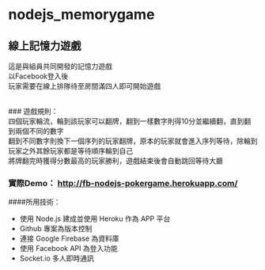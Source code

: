 # nodejs_memorygame

## 線上記憶力遊戲<br>
這是與組員共同開發的記憶力遊戲<br>
以Facebook登入後<br>
玩家需要在線上排隊待至房間滿四人即可開始遊戲<br>

<br>
### 遊戲規則：<br>
四個玩家輪流，輪到該玩家可以翻牌，翻到一樣數字則得10分並繼續翻，直到翻到兩個不同的數字<br>
翻到不同數字則換下一個序列的玩家翻牌，原本的玩家就會進入序列等待，除輪到玩家之外其餘玩家都是等待順序輪到自己<br>
將牌翻完時獲得分數最高的玩家勝利，遊戲結束後會自動跳回等待大廳<br>

### 實際Demo： http://fb-nodejs-pokergame.herokuapp.com/

####所用技術：<br>
- 使用 Node.js 建成並使用 Heroku 作為 APP 平台
- Github 專案為版本控制
- 連接 Google Firebase 為資料庫
- 使用 Facebook API 為登入功能
- Socket.io 多人即時通訊
